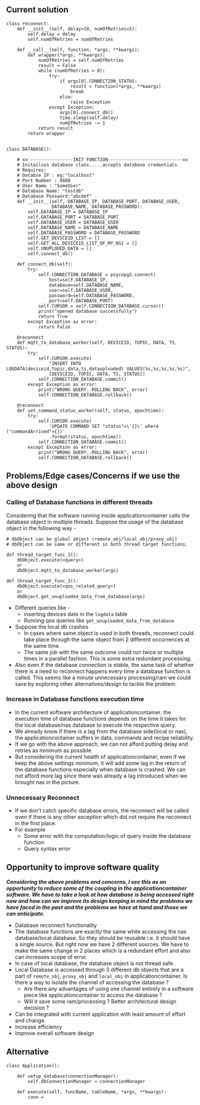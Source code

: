 
## Current solution

```
class reconnect:
    def __init__(self, delay=10, numOfRetries=5):
        self.delay = delay
        self.numOfRetries = numOfRetries

    def __call__(self, function, *args, **kwargs):
        def wrapper(*args, **kwargs):
            numOfRetries = self.numOfRetries
            result = False
            while (numOfRetries > 0):
                try:
                    if args[0].CONNECTION_STATUS:
                        result = function(*args, **kwargs)
                        break
                    else:
                        raise Exception
                except Exception:
                    args[0].connect_db()
                    time.sleep(self.delay)
                    numOfRetries -= 1
            return result
        return wrapper


class DATABASE():

    # xx-----------------INIT FUNCTION----------------------------xx
    # Initailses database class.....accepts database credentials
    # Requires:
    # Databse IP : eg:"localhost"
    # Port Number : 8888
    # User Name : "SomeUser"
    # Database Name: "testdb"
    # Database Password:"abcdef"
    def __init__(self, DATABASE_IP, DATABASE_PORT, DATABASE_USER,
                 DATABASE_NAME, DATABASE_PASSWORD):
        self.DATABASE_IP = DATABASE_IP
        self.DATABASE_PORT = DATABASE_PORT
        self.DATABASE_USER = DATABASE_USER
        self.DATABASE_NAME = DATABASE_NAME
        self.DATABASE_PASSWORD = DATABASE_PASSWORD
        self.GET_DEVICEID_LIST = []
        self.GET_ALL_DEVICEID_LIST_OF_MY_NS1 = []
        self.UNUPLODED_DATA = []
        self.connect_db()

    def connect_db(self):
        try:
            self.CONNECTION_DATABASE = psycopg2.connect(
                host=self.DATABASE_IP,
                database=self.DATABASE_NAME,
                user=self.DATABASE_USER,
                password=self.DATABASE_PASSWORD,
                port=self.DATABASE_PORT)
            self.CURSOR = self.CONNECTION_DATABASE.cursor()
            print("opened database successfully")
            return True
        except Exception as error:
            return False

    @reconnect
    def mqtt_to_database_worker(self, DEVICEID, TOPIC, DATA, TS, STATUS):
        try:
            self.CURSOR.execute(
                "INSERT INTO LOGDATA(deviceid,topic,data,ts,datauploaded) VALUES(%s,%s,%s,%s,%s)",
                [DEVICEID, TOPIC, DATA, TS, STATUS])
            self.CONNECTION_DATABASE.commit()
        except Exception as error:
            print("WRONG QUERY..ROLLING BACK", error)
            self.CONNECTION_DATABASE.rollback()
	
	@reconnect
    def set_command_status_worker(self, status, epochtime):
        try:
            self.CURSOR.execute(
                'UPDATE COMMAND SET "status"=\'{}\' where ("commandArrived"={})'
                .format(status, epochtime))
            self.CONNECTION_DATABASE.commit()
        except Exception as error:
            print("WRONG QUERY..ROLLING BACK", error)
            self.CONNECTION_DATABASE.rollback()

```

## Problems/Edge cases/Concerns if we use the above design  

### Calling of Database functions in different threads

Considering that the software running inside applicationcontainer calls the database object in multiple threads.
Suppose the usage of the database object in the following way - 

```
# dbObject can be global object (remote_obj/local_obj/proxy_obj)
# dbObject can be same or different in both thread target functions.

def thread_target_func_1():
	dbObject.execute(<query>)
	or 
	dbObject.mqtt_to_database_worker(args)

def thread_target_func_2():
	dbObject.execute(<qos_related_query>)
	or 
	dbObject.get_unuploaded_data_from_database(args)
```

- Different queries like - 
	- inserting devices date in the `logdata` table
	- Running qos queries like `get_unuploaded_data_from_database`
- Suppose the local db crashes 
	- In cases where same object is used in both threads, reconnect could take place through the same object from 2 different occurrences at the same time. 
	- The same job with the same outcome could run twice or multiple times in a parallel fashion. This is some extra redundant processing. 
- Also even if the database connection is stable, the same task of whether there is a need to reconnect happens every time a database function is called. This seems like a minute unnecessary processing/ram we could save by exploring other alternatives/design to tackle the problem. 

### Increase in Database functions execution time

- In the current software architecture of applicationcontainer, the execution time of database functions depends on the time it takes for the local database/nas database to execute the respective query. 
- We already know if there is a lag from the database side(local or nas), the applicationcontainer  suffers in data, commands and recipe reliability. 
- If we go with the above approach, we can not afford putting delay and retries as minimum as possible. 
- But considering the current health of applicationcontainer, even if we keep the above settings minimum, it will add some lag in the return of the database functions especially when database is crashed. We can not afford more lag since there was already a lag introduced when we brought nas in the picture. 

### Unnecessary Reconnect

- If we don't catch specific database errors, the reconnect will be called even if there is any other exception which did not require the reconnect in the first place. 
- For example
	- Some error with the computation/logic of query inside the database function
	- Query syntax error

## Opportunity to improve software quality 

***Considering the above problems and concerns, I see this as an opportunity to reduce some of the coupling in the applicationcontainer software. We have to take a look at how database is being accessed right now and how can we improve its design keeping in mind the problems we have faced in the past and the problems we have at hand and those we can anticipate.***

- Database reconnect functionality 
- The database functions are exactly the same while accessing the nas database/local database. So they should be reusable i.e. it should have a single source. But right now we have 2 different sources. We have to make the same change in 2 places which is a redundant effort and also can increases scope of error.
- In case of local database, the database object is not thread safe.
- Local Database is accessed through 3 different db objects that are a part of  `remote_obj`, `proxy_obj` and `local_obj` in applicationcontainer. Is there a way to isolate the channel of accessing the database ?
	- Are there any advantages of using one channel entirely in a software piece like applicationcontainer to access the database ?
	- Will it save some ram/processing ? Better architectural design decision ?
- Can be integrated with current application with least amount of effort and change. 
- Increase efficiency 
- Improve overall software design

## Alternative

```
class Application():

	def setup_database(connectionManager):
		self.dbConnectionManager = connectionManager
		
	def execute(self, funcName, tableName, *args, **kwargs):
		conn = 
```




<!--stackedit_data:
eyJoaXN0b3J5IjpbLTk0NzQ2NTQ2MiwtMTU0MTU4MjIwNCw5MD
E3NzI5ODYsLTExMTIzMjQ2NzYsMTg4MjYzNDkzMl19
-->